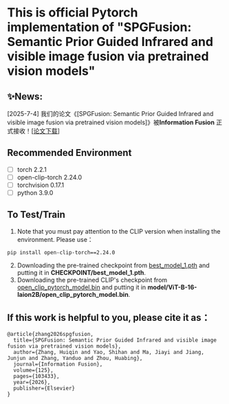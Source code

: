 # This is official Pytorch implementation of "SPGFusion: Semantic Prior Guided Infrared and visible image fusion via pretrained vision models"

## ✨News:

[2025-7-4] 我们的论文《[SPGFusion: Semantic Prior Guided Infrared and visible image fusion via pretrained vision models]》被**Information Fusion** 正式接收！[[论文下载](https://www.sciencedirect.com/science/article/pii/S1566253525005068)]

## Recommended Environment
 - [ ] torch  2.2.1
 - [ ] open-clip-torch  2.24.0
 - [ ] torchvision 0.17.1
 - [ ] python 3.9.0

## To Test/Train
1. Note that you must pay attention to the CLIP version when installing the environment. Please use：
```
pip install open-clip-torch==2.24.0
```
2. Downloading the pre-trained checkpoint from [best_model_1.pth](https://drive.google.com/drive/folders/1oPuq89ovz5Ue8DsxeBGbW0ZjI6kTDzGC?usp=drive_link) and putting it in **CHECKPOINT/best_model_1.pth**.
3. Downloading the pre-trained CLIP's checkpoint from [open_clip_pytorch_model.bin](https://drive.google.com/drive/folders/1Bh7YVFYid9z8GT9O2wfxillvO-J2H-4E?usp=drive_link) and putting it in **model/ViT-B-16-laion2B/open_clip_pytorch_model.bin**.

## If this work is helpful to you, please cite it as：
```
@article{zhang2026spgfusion,
  title={SPGFusion: Semantic Prior Guided Infrared and visible image fusion via pretrained vision models},
  author={Zhang, Huiqin and Yao, Shihan and Ma, Jiayi and Jiang, Junjun and Zhang, Yanduo and Zhou, Huabing},
  journal={Information Fusion},
  volume={125},
  pages={103433},
  year={2026},
  publisher={Elsevier}
}
```
